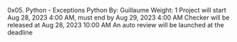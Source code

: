 0x05. Python - Exceptions
Python
 By: Guillaume
 Weight: 1
 Project will start Aug 28, 2023 4:00 AM, must end by Aug 29, 2023 4:00 AM
 Checker will be released at Aug 28, 2023 10:00 AM
 An auto review will be launched at the deadline
